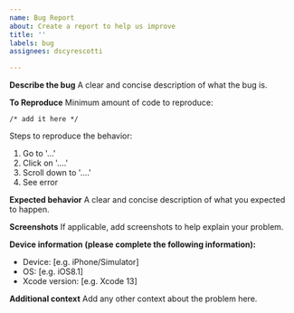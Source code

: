 ```yaml
---
name: Bug Report
about: Create a report to help us improve
title: ''
labels: bug
assignees: dscyrescotti

---
```


**Describe the bug**
A clear and concise description of what the bug is.

**To Reproduce**
Minimum amount of code to reproduce:
```
/* add it here */
```
Steps to reproduce the behavior:
1. Go to '...'
2. Click on '....'
3. Scroll down to '....'
4. See error

**Expected behavior**
A clear and concise description of what you expected to happen.

**Screenshots**
If applicable, add screenshots to help explain your problem.

**Device information (please complete the following information):**
 - Device: [e.g. iPhone/Simulator]
 - OS: [e.g. iOS8.1]
 - Xcode version: [e.g. Xcode 13]

**Additional context**
Add any other context about the problem here.
